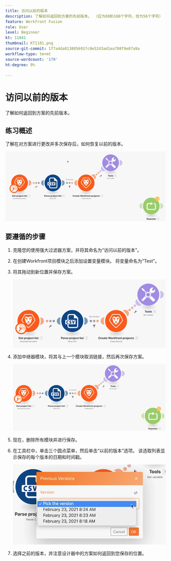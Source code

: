 ```yaml
---
title: 访问以前的版本
description: 了解如何返回到方案的先前版本。 （应为60到160个字符，但为56个字符）
feature: Workfront Fusion
role: User
level: Beginner
kt: 11041
thumbnail: KT1101.png
source-git-commit: 1f7a4da813805691fc0e52d3ad1ea708f9e07a9a
workflow-type: tm+mt
source-wordcount: '179'
ht-degree: 0%

---
```



# 访问以前的版本

了解如何返回到方案的先前版本。

## 练习概述

了解在对方案进行更改并多次保存后，如何恢复以前的版本。

![访问以前的版本图像1](../12-exercises/assets/accessing-previous-versions-walkthrough-1.png)

## 要遵循的步骤

1. 克隆您的使用强大过滤器方案，并将其命名为“访问以前的版本”。
1. 在创建Workfront项目模块之后添加设置变量模块。 将变量命名为“Test”。
1. 将其拖动到新位置并保存方案。

   ![访问以前的版本图像2](../12-exercises/assets/accessing-previous-versions-walkthrough-2.png)

1. 添加中继器模块，将其与上一个模块取消链接，然后再次保存方案。

   ![访问以前的版本图像3](../12-exercises/assets/accessing-previous-versions-walkthrough-3.png)

1. 现在，删除所有模块并进行保存。
1. 在工具栏中，单击三个圆点菜单，然后单击“以前的版本”选项。 该选取列表显示保存的每个版本的日期和时间戳。

   ![访问以前的版本图像4](../12-exercises/assets/accessing-previous-versions-walkthrough-4.png)

1. 选择之前的版本，并注意设计器中的方案如何返回到您保存的位置。
